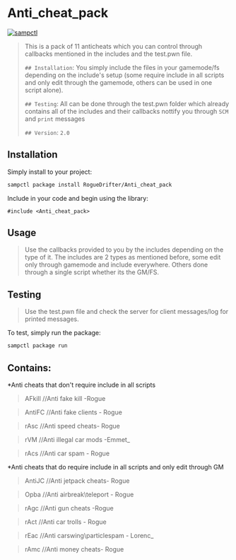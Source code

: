 # Anti_cheat_pack

[![sampctl](https://shields.southcla.ws/badge/sampctl-Anti_cheat_pack-2f2f2f.svg?style=for-the-badge)](https://github.com/RogueDrifter/Anti_cheat_pack)

>This is a pack of 11 anticheats which you can control through callbacks mentioned
>in the includes and the test.pwn file.
>
>
> `## Installation`: You simply include the files in your gamemode/fs depending
>on the include's setup (some require include in all scripts and only edit through
> the gamemode, others can be used in one script alone).
>
> `## Testing`: All can be done through the test.pwn folder which already
>contains all of the includes and their callbacks nottify you through `SCM` and `print` messages
>
> `## Version`: `2.0`

## Installation

Simply install to your project:

```bash
sampctl package install RogueDrifter/Anti_cheat_pack
```

Include in your code and begin using the library:

```pawn
#include <Anti_cheat_pack>
```

## Usage

> Use the callbacks provided to you by the includes depending on the type of it.
> The includes are 2 types as mentioned before, some edit only through gamemode and include everywhere.
> Others done through a single script whether its the GM/FS.

## Testing

> Use the test.pwn file and check the server for client messages/log for printed messages.

To test, simply run the package:

```bash
sampctl package run
```

## Contains:

*Anti cheats that don't require include in all scripts
>AFkill  //Anti fake kill -Rogue

>AntiFC //Anti fake clients - Rogue

>rAsc //Anti speed cheats- Rogue

>rVM //Anti illegal car mods -Emmet_

>rAcs //Anti car spam - Rogue

*Anti cheats that do require include in all scripts and only edit through GM
>AntiJC //Anti jetpack cheats- Rogue

>Opba //Anti airbreak\teleport - Rogue

>rAgc //Anti gun cheats -Rogue

>rAct //Anti car trolls - Rogue

>rEac //Anti carswing\particlespam - Lorenc_

>rAmc //Anti money cheats- Rogue
